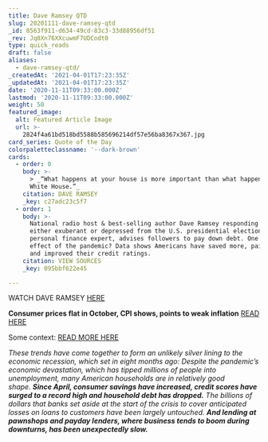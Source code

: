 ```yaml
---
title: Dave Ramsey QTD
slug: 20201111-dave-ramsey-qtd
_id: 8563f911-d634-49cd-83c3-33d88956df51
_rev: Jq8Xn76XXcuwmF7UDCodt0
type: quick_reads
draft: false
aliases:
  - dave-ramsey-qtd/
_createdAt: '2021-04-01T17:23:35Z'
_updatedAt: '2021-04-01T17:23:35Z'
date: '2020-11-11T09:33:00.000Z'
lastmod: '2020-11-11T09:33:00.000Z'
weight: 50
featured_image:
  alt: Featured Article Image
  url: >-
    2824f4a61bd518bd5588b585696214df57e56ba8367x367.jpg
card_series: Quote of the Day
colorpaletteclassname: '--dark-brown'
cards:
  - order: 0
    body: >-
      > _“What happens at your house is more important than what happens at the
      White House.”_
    citation: DAVE RAMSEY
    _key: c27adc23c5f7
  - order: 1
    body: >-
      National radio host & best-selling author Dave Ramsey responding to those
      either exuberant or depressed from the U.S. presidential election. The
      personal finance expert, advises followers to pay down debt. One side
      effect of the pandemic? Data shows Americans have saved more, paid debt
      and improved their credit ratings.
    citation: VIEW SOURCES
    _key: 095bbf622e45

---
```

WATCH DAVE RAMSEY [HERE](https://youtu.be/MUTnENGw2BY)

**Consumer prices flat in October, CPI shows, points to weak inflation** [READ HERE](https://www.marketwatch.com/story/consumer-prices-fall-flat-in-october-as-burst-of-inflation-after-u-s-reopened-fades-11605189461)

Some context: [READ MORE HERE](https://www.nytimes.com/2020/10/27/business/recession-consumers-savings.html)

_These trends have come together to form an unlikely silver lining to the economic recession, which set in eight months ago: Despite the pandemic’s economic devastation, which has tipped millions of people into unemployment, many American households are in relatively good shape._ **_Since April, consumer savings have increased, credit scores have surged to a record high and household debt has dropped._** _The billions of dollars that banks set aside at the start of the crisis to cover anticipated losses on loans to customers have been largely untouched._ **_And lending at pawnshops and payday lenders, where business tends to boom during downturns, has been unexpectedly slow._**
